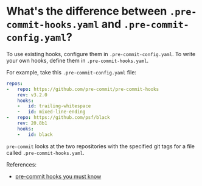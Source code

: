# What's the difference between `.pre-commit-hooks.yaml` and `.pre-commit-config.yaml`?

To use existing hooks, configure them in `.pre-commit-config.yaml`.
To write your own hooks, define them in `.pre-commit-hooks.yaml`.

For example, take this `.pre-commit-config.yaml` file:

```yaml
repos:
-   repo: https://github.com/pre-commit/pre-commit-hooks
    rev: v3.2.0
    hooks:
    -   id: trailing-whitespace
    -   id: mixed-line-ending
-   repo: https://github.com/psf/black
    rev: 20.8b1
    hooks:
    -   id: black
```

`pre-commit` looks at the two repositories with the specified git tags for a file
called `.pre-commit-hooks.yaml`.

References:

- [pre-commit hooks you must know](https://towardsdatascience.com/pre-commit-hooks-you-must-know-ff247f5feb7e)
